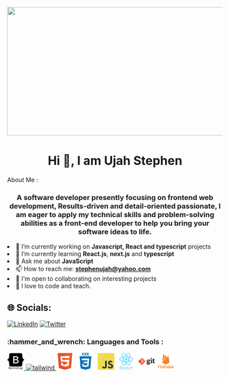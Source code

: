 
      
      
<div align="center">
  <img src="https://media.giphy.com/media/dWesBcTLavkZuG35MI/giphy.gif" width="600" height="300"/>
</div>

<h1 align="center">Hi 👋, I am Ujah Stephen</h1>
About Me : <h3 align="center">A software developer presently focusing on frontend web development, Results-driven and detail-oriented passionate, I am eager to apply my technical skills and problem-solving abilities as a front-end developer to help you bring your software ideas to life.</h3


- 🔭 I’m currently working on **Javascript, React and typescript** projects
- 🌱 I’m currently learning **React.js**, **next.js** and **typescript**
- 💬 Ask me about  **JavaScript**
- 📫 How to reach me: **stephenujah@yahoo.com**
- 🤝 I'm open to collaborating on interesting projects
- 📝 I love to code and teach.


## 🌐 Socials:
[![LinkedIn](https://img.shields.io/badge/LinkedIn-%230077B5.svg?logo=linkedin&logoColor=white)](https://www.linkedin.com/in/ujah-stephen-4a3a8782/) [![Twitter](https://img.shields.io/badge/Twitter-%231DA1F2.svg?logo=Twitter&logoColor=white)](https://twitter.com/Prof_Ochosteve) 


<h3 align="left"> :hammer_and_wrench: Languages and Tools :</h3>
<p align="left"> 
      <a href="https://getbootstrap.com" target="_blank" rel="noreferrer">
       <img src="https://raw.githubusercontent.com/devicons/devicon/master/icons/bootstrap/bootstrap-plain-wordmark.svg" alt="bootstrap" width="40" height="40"/> 
       </a>
    <a href="https://tailwindcss.com/" target="_blank" rel="noreferrer"> <img src="https://www.vectorlogo.zone/logos/tailwindcss/tailwindcss-icon.svg" alt="tailwind" width="40" height="40"/> 
     </a> 
         <img src="https://github.com/devicons/devicon/blob/master/icons/html5/html5-original.svg" title="HTML5" alt="HTML" width="40" height="40"/>&nbsp;
         <img src="https://github.com/devicons/devicon/blob/master/icons/css3/css3-plain-wordmark.svg"  title="CSS3" alt="CSS" width="40" height="40"/>&nbsp;
         <img src="https://github.com/devicons/devicon/blob/master/icons/javascript/javascript-original.svg" title="JavaScript" alt="JavaScript" width="40" height="40"/>&nbsp;
         <img src="https://github.com/devicons/devicon/blob/master/icons/react/react-original-wordmark.svg" title="React" alt="React" width="40" height="40"/>&nbsp;
        <img src="https://github.com/devicons/devicon/blob/master/icons/git/git-original-wordmark.svg" title="Git" **alt="Git" width="40" height="40"/>
        <img src="https://github.com/devicons/devicon/blob/master/icons/firebase/firebase-plain-wordmark.svg" title="Firebase" alt="Firebase" width="40" height="40"/>&nbsp;
     
    


       
       


 </p>

     

      


      
      


